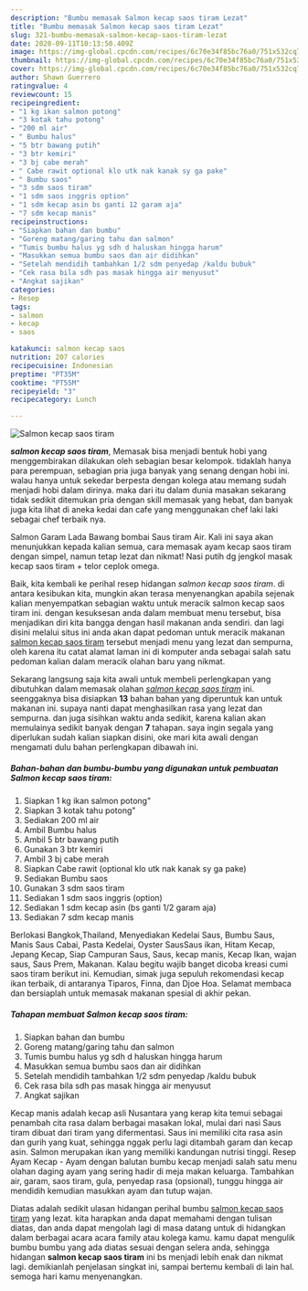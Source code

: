 ```yaml
---
description: "Bumbu memasak Salmon kecap saos tiram Lezat"
title: "Bumbu memasak Salmon kecap saos tiram Lezat"
slug: 321-bumbu-memasak-salmon-kecap-saos-tiram-lezat
date: 2020-09-11T10:13:50.409Z
image: https://img-global.cpcdn.com/recipes/6c70e34f85bc76a0/751x532cq70/salmon-kecap-saos-tiram-foto-resep-utama.jpg
thumbnail: https://img-global.cpcdn.com/recipes/6c70e34f85bc76a0/751x532cq70/salmon-kecap-saos-tiram-foto-resep-utama.jpg
cover: https://img-global.cpcdn.com/recipes/6c70e34f85bc76a0/751x532cq70/salmon-kecap-saos-tiram-foto-resep-utama.jpg
author: Shawn Guerrero
ratingvalue: 4
reviewcount: 15
recipeingredient:
- "1 kg ikan salmon potong"
- "3 kotak tahu potong"
- "200 ml air"
- " Bumbu halus"
- "5 btr bawang putih"
- "3 btr kemiri"
- "3 bj cabe merah"
- " Cabe rawit optional klo utk nak kanak sy ga pake"
- " Bumbu saos"
- "3 sdm saos tiram"
- "1 sdm saos inggris option"
- "1 sdm kecap asin bs ganti 12 garam aja"
- "7 sdm kecap manis"
recipeinstructions:
- "Siapkan bahan dan bumbu"
- "Goreng matang/garing tahu dan salmon"
- "Tumis bumbu halus yg sdh d haluskan hingga harum"
- "Masukkan semua bumbu saos dan air didihkan"
- "Setelah mendidih tambahkan 1/2 sdm penyedap /kaldu bubuk"
- "Cek rasa bila sdh pas masak hingga air menyusut"
- "Angkat sajikan"
categories:
- Resep
tags:
- salmon
- kecap
- saos

katakunci: salmon kecap saos 
nutrition: 207 calories
recipecuisine: Indonesian
preptime: "PT35M"
cooktime: "PT55M"
recipeyield: "3"
recipecategory: Lunch

---
```



![Salmon kecap saos tiram](https://img-global.cpcdn.com/recipes/6c70e34f85bc76a0/751x532cq70/salmon-kecap-saos-tiram-foto-resep-utama.jpg)

<b><i>salmon kecap saos tiram</i></b>, Memasak bisa menjadi bentuk hobi yang menggembirakan dilakukan oleh sebagian besar kelompok. tidaklah hanya para perempuan, sebagian pria juga banyak yang senang dengan hobi ini. walau hanya untuk sekedar berpesta dengan kolega atau memang sudah menjadi hobi dalam dirinya. maka dari itu dalam dunia masakan sekarang tidak sedikit ditemukan pria dengan skill memasak yang hebat, dan banyak juga kita lihat di aneka kedai dan cafe yang menggunakan chef laki laki sebagai chef terbaik nya.

Salmon Garam Lada Bawang bombai Saus tiram Air. Kali ini saya akan menunjukkan kepada kalian semua, cara memasak ayam kecap saos tiram dengan simpel, namun tetap lezat dan nikmat! Nasi putih dg jengkol masak kecap saos tiram + telor ceplok omega.

Baik, kita kembali ke perihal resep hidangan <i>salmon kecap saos tiram</i>. di antara kesibukan kita, mungkin akan terasa menyenangkan apabila sejenak kalian menyempatkan sebagian waktu untuk meracik salmon kecap saos tiram ini. dengan kesuksesan anda dalam membuat menu tersebut, bisa menjadikan diri kita bangga dengan hasil makanan anda sendiri. dan lagi disini melalui situs ini anda akan dapat pedoman untuk meracik makanan <u>salmon kecap saos tiram</u> tersebut menjadi menu yang lezat dan sempurna, oleh karena itu catat alamat laman ini di komputer anda sebagai salah satu pedoman kalian dalam meracik olahan baru yang nikmat.


Sekarang langsung saja kita awali untuk membeli perlengkapan yang dibutuhkan dalam memasak olahan <u><i>salmon kecap saos tiram</i></u> ini. seenggaknya bisa disiapkan <b>13</b> bahan bahan yang diperuntuk kan untuk makanan ini. supaya nanti dapat menghasilkan rasa yang lezat dan sempurna. dan juga sisihkan waktu anda sedikit, karena kalian akan memulainya sedikit banyak dengan <b>7</b> tahapan. saya ingin segala yang diperlukan sudah kalian siapkan disini, oke mari kita awali dengan mengamati dulu bahan perlengkapan dibawah ini.

<!--inarticleads1-->

##### Bahan-bahan dan bumbu-bumbu yang digunakan untuk pembuatan Salmon kecap saos tiram:

1. Siapkan 1 kg ikan salmon potong&#34;
1. Siapkan 3 kotak tahu potong&#34;
1. Sediakan 200 ml air
1. Ambil  Bumbu halus
1. Ambil 5 btr bawang putih
1. Gunakan 3 btr kemiri
1. Ambil 3 bj cabe merah
1. Siapkan  Cabe rawit (optional klo utk nak kanak sy ga pake)
1. Sediakan  Bumbu saos
1. Gunakan 3 sdm saos tiram
1. Sediakan 1 sdm saos inggris (option)
1. Sediakan 1 sdm kecap asin (bs ganti 1/2 garam aja)
1. Sediakan 7 sdm kecap manis


Berlokasi Bangkok,Thailand, Menyediakan Kedelai Saus, Bumbu Saus, Manis Saus Cabai, Pasta Kedelai, Oyster SausSaus ikan, Hitam Kecap, Jepang Kecap, Siap Campuran Saus, Saus, kecap manis, Kecap Ikan, wajan saus, Saus Prem, Makanan. Kalau begitu wajib banget dicoba kreasi cumi saos tiram berikut ini. Kemudian, simak juga sepuluh rekomendasi kecap ikan terbaik, di antaranya Tiparos, Finna, dan Djoe Hoa. Selamat membaca dan bersiaplah untuk memasak makanan spesial di akhir pekan. 

<!--inarticleads2-->

##### Tahapan membuat Salmon kecap saos tiram:

1. Siapkan bahan dan bumbu
1. Goreng matang/garing tahu dan salmon
1. Tumis bumbu halus yg sdh d haluskan hingga harum
1. Masukkan semua bumbu saos dan air didihkan
1. Setelah mendidih tambahkan 1/2 sdm penyedap /kaldu bubuk
1. Cek rasa bila sdh pas masak hingga air menyusut
1. Angkat sajikan


Kecap manis adalah kecap asli Nusantara yang kerap kita temui sebagai penambah cita rasa dalam berbagai masakan lokal, mulai dari nasi Saus tiram dibuat dari tiram yang difermentasi. Saus ini memiliki cita rasa asin dan gurih yang kuat, sehingga nggak perlu lagi ditambah garam dan kecap asin. Salmon merupakan ikan yang memiliki kandungan nutrisi tinggi. Resep Ayam Kecap - Ayam dengan balutan bumbu kecap menjadi salah satu menu olahan daging ayam yang sering hadir di meja makan keluarga. Tambahkan air, garam, saos tiram, gula, penyedap rasa (opsional), tunggu hingga air mendidih kemudian masukkan ayam dan tutup wajan. 

Diatas adalah sedikit ulasan hidangan perihal bumbu <u>salmon kecap saos tiram</u> yang lezat. kita harapkan anda dapat memahami dengan tulisan diatas, dan anda dapat mengolah lagi di masa datang untuk di hidangkan dalam berbagai acara acara family atau kolega kamu. kamu dapat mengulik bumbu bumbu yang ada diatas sesuai dengan selera anda, sehingga hidangan <b>salmon kecap saos tiram</b> ini bs menjadi lebih enak dan nikmat lagi. demikianlah penjelasan singkat ini, sampai bertemu kembali di lain hal. semoga hari kamu menyenangkan.
